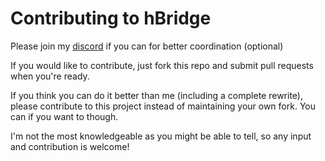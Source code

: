 # Contributing to hBridge

Please join my [discord](https://discord.gg/MdXnUTVHYZ) if you can for better coordination (optional)

If you would like to contribute, just fork this repo and submit pull requests when you're ready.

If you think you can do it better than me (including a complete rewrite), please contribute to this
project instead of maintaining your own fork. You can if you want to though.

I'm not the most knowledgeable as you might be able to tell, so any input and contribution is welcome!